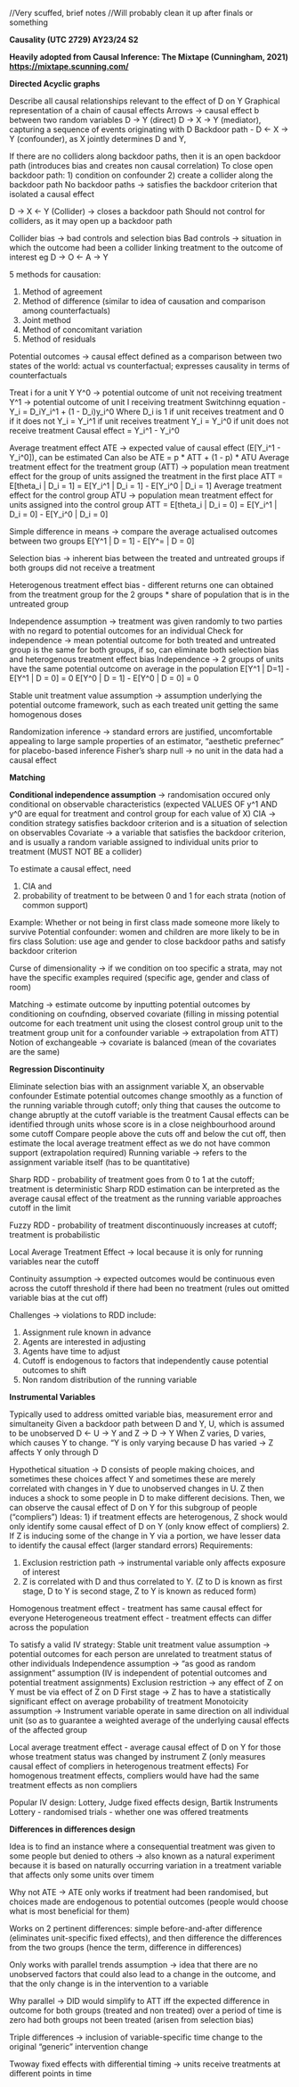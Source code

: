 //Very scuffed, brief notes
//Will probably clean it up after finals or something

**Causality (UTC 2729) AY23/24 S2**

**Heavily adopted from Causal Inference: The Mixtape (Cunningham, 2021) https://mixtape.scunning.com/**

**Directed Acyclic graphs**

Describe all causal relationships relevant to the effect of D on Y
Graphical representation of a chain of causal effects
Arrows -> causal effect b between two random variables
D -> Y (direct)
D -> X -> Y (mediator), capturing a sequence of events originating with D
Backdoor path - D <- X -> Y (confounder), as X jointly determines D and Y, 

If there are no colliders along backdoor paths, then it is an open backdoor path (introduces bias and creates non causal correlation)
To close open backdoor path: 1) condition on confounder 2) create a collider along the backdoor path
No backdoor paths -> satisfies the backdoor criterion that isolated a causal effect


D -> X <- Y (Collider) -> closes a backdoor path
Should not control for colliders, as it may open up a backdoor path

Collider bias -> bad controls and selection bias
Bad controls -> situation in which the outcome had been a collider linking treatment to the outcome of interest
eg D → O ← A → Y

5 methods for causation:
1. Method of agreement
2. Method of difference (similar to idea of causation and comparison among counterfactuals)
3. Joint method
4. Method of concomitant variation
5. Method of residuals

Potential outcomes -> causal effect defined as a comparison between two states of the world: actual vs counterfactual; expresses causality in terms of counterfactuals

Treat i for a unit Y
Y^0 -> potential outcome of unit not receiving treatment
Y^1 -> potential outcome of unit I receiving treatment
Switchinng equation - Y_i = D_iY_i^1 + (1 - D_i)y_i^0
Where D_i is 1 if unit receives treatment and 0 if it does not
Y_i = Y_i^1 if unit receives treatment
Y_i = Y_i^0 if unit does not receive treatment
Causal effect = Y_i^1 - Y_i^0

Average treatment effect ATE -> expected value of causal effect (E[Y_i^1 - Y_i^0]), can be estimated
Can also be ATE = p * ATT + (1 - p) * ATU
Average treatment effect for the treatment group (ATT) -> population mean treatment effect for the group of units assigned the treatment in the first place
ATT = E[theta_i | D_i = 1] = E[Y_i^1 | D_i = 1] - E[Y_i^0 | D_i = 1]
Average treatment effect for the control group ATU -> population mean treatment effect for units assigned into the control group
ATT = E[theta_i | D_i = 0] = E[Y_i^1 | D_i = 0] - E[Y_i^0 | D_i = 0]

Simple difference in means -> compare the average actualised outcomes between two groups
E[Y^1 | D = 1] - E[Y^= | D = 0]

Selection bias -> inherent bias between the treated and untreated groups if both groups did not receive a treatment

Heterogenous treatment effect bias - different returns one can obtained from the treatment group for the 2 groups * share of population that is in the untreated group

Independence assumption -> treatment was given randomly to two parties with no regard to potential outcomes for an individual
Check for independence -> mean potential outcome for both treated and untreated group is the same for both groups, if so, can eliminate both selection bias and heterogenous treatment effect bias
Independence -> 2 groups of units have the same potential outcome on average in the population
E[Y^1 | D=1] - E[Y^1 | D = 0] = 0
E[Y^0 | D = 1] - E[Y^0 | D = 0] = 0

Stable unit treatment value assumption -> assumption underlying the potential outcome framework, such as each treated unit getting the same homogenous doses 

Randomization inference -> standard errors are justified, uncomfortable appealing to large sample properties of an estimator, “aesthetic prefernec” for placebo-based inference
Fisher’s sharp null -> no unit in the data had a causal effect


**Matching**

**Conditional independence assumption** -> randomisation occured only conditional on observable characteristics (expected VALUES OF y^1 AND y^0 are equal for treatment and control group for each value of X)
CIA -> condition strategy satisfies backdoor criterion and is a situation of selection on observables
Covariate -> a variable that satisfies the backdoor criterion, and is usually a random variable assigned to individual units prior to treatment (MUST NOT BE a collider)

To estimate a causal effect, need 
1) CIA and
2) probability of treatment to be between 0 and 1 for each strata (notion of common support)

Example: Whether or not being in first class made someone more likely to survive
Potential confounder: women and children are more likely to be in firs class
Solution: use age and gender to close backdoor paths and satisfy backdoor criterion

Curse of dimensionality -> if we condition on too specific a strata, may not have the specific examples required (specific age, gender and class of room)

Matching -> estimate outcome by inputting potential outcomes by conditioning on coufnding, observed covariate (filling in missing potential outcome for each treatment unit using the closest control group unit to the treatment group unit for a confounder variable -> extrapolation from ATT)
Notion of exchangeable -> covariate is balanced (mean of the covariates are the same)


**Regression Discontinuity**

Eliminate selection bias with an assignment variable X, an observable confounder
Estimate potential outcomes change smoothly as a function of the running variable through cutoff; only thing that causes the outcome to change abruptly at the cutoff variable is the treatment
Causal effects can be identified through units whose score is in a close neighbourhood around some cutoff
Compare people above the cuts off and below the cut off, then estimate the local average treatment effect as we do not have common support (extrapolation required)
Running variable -> refers to the assignment variable itself (has to be quantitative)

Sharp RDD - probability of treatment goes from 0 to 1 at the cutoff; treatment is deterministic
Sharp RDD estimation can be interpreted as the average causal effect of the treatment as the running variable approaches cutoff in the limit

Fuzzy RDD - probability of treatment discontinuously increases at cutoff; treatment is probabilistic 

Local Average Treatment Effect -> local because it is only for running variables near the cutoff

Continuity assumption -> expected outcomes would be continuous even across the cutoff threshold if there had been no treatment (rules out omitted variable bias at the cut off)

Challenges -> 
violations to RDD include:

1. Assignment rule known in advance
2. Agents are interested in adjusting
3. Agents have time to adjust
4. Cutoff is endogenous to factors that independently cause potential outcomes to shift
5. Non random distribution of the running variable

**Instrumental Variables**

Typically used to address omitted variable bias, measurement error and simultaneity
Given a backdoor path between D and Y, U, which is assumed to be unobserved
D <- U -> Y and Z -> D -> Y
When Z varies, D varies, which causes Y to change. 
“Y is only varying because D has varied -> Z affects Y only through D

Hypothetical situation -> D consists of people making choices, and sometimes these choices affect Y and sometimes these are merely correlated with changes in Y due to unobserved changes in U. Z then induces a shock to some people in D to make different decisions. Then, we can observe the causal effect of D on Y for this subgroup of people (“compliers”)
Ideas: 1) if treatment effects are heterogenous, Z shock would only identify some causal effect of D on Y (only know effect of compliers)
2. If Z is inducing some of the change in Y via a portion, we have lesser data to identify the causal effect (larger standard errors)
Requirements:

1. Exclusion restriction path -> instrumental variable only affects exposure of interest
2. Z is correlated with D and thus correlated to Y. (Z to D is known as first stage, D to Y is second stage, Z to Y is known as reduced form)

Homogenous treatment effect - treatment has same causal effect for everyone
Heterogeneous treatment effect - treatment effects can differ across the population

To satisfy a valid IV strategy:
Stable unit treatment value assumption -> potential outcomes for each person are unrelated to treatment status of other individuals
Independence assumption -> “as good as random assignment” assumption (IV is independent of potential outcomes and potential treatment assignments)
Exclusion restriction -> any effect of Z on Y must be via effect of Z on D
First stage -> Z has to have a statistically significant effect on average probability of treatment
Monotoicity assumption -> Instrument variable operate in same direction on all individual unit (so as to guarantee a weighted average of the underlying causal effects of the affected group

Local average treatment effect - average causal effect of D on Y for those whose treatment status was changed by instrument Z (only measures causal effect of compliers in heterogenous treatment effects)
For homogenous treatment effects, compliers would have had the same treatment effects as non compliers

Popular IV design: Lottery, Judge fixed effects design, Bartik Instruments
Lottery - randomised trials - whether one was offered treatments


**Differences in differences design**

Idea is to find an instance where a consequential treatment was given to some people but denied to others -> also known as a natural experiment because it is based on naturally occurring variation in a treatment variable that affects only some units over timem

Why not ATE -> ATE only works if treatment had been randomised, but choices made are endogenous to potential outcomes (people would choose what is most beneficial for them)

Works on 2 pertinent differences: simple before-and-after difference (eliminates unit-specific fixed effects), and then difference the differences from the two groups (hence the term, difference in differences)

Only works with parallel trends assumption -> idea that there are no unobserved factors that could also lead to a change in the outcome, and that the only change is in the intervention to a variable

Why parallel -> DID would simplify to ATT iff the expected difference in outcome for both groups (treated and non treated) over a period of time is zero had both groups not been treated (arisen from selection bias)

Triple differences -> inclusion of variable-specific time change to the original “generic” intervention change

Twoway fixed effects with differential timing -> units receive treatments at different points in time
